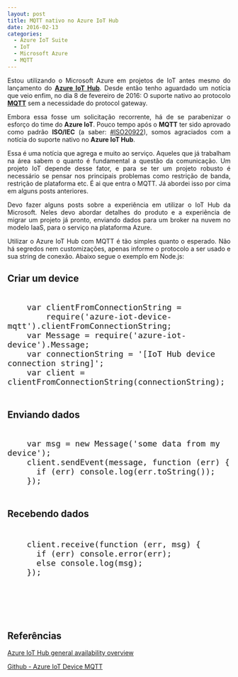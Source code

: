 ```yaml
---
layout: post
title: MQTT nativo no Azure IoT Hub
date: 2016-02-13
categories:
  - Azure IoT Suite
  - IoT
  - Microsoft Azure
  - MQTT
---
```

<p align="justify">Estou utilizando o Microsoft Azure em projetos de IoT antes mesmo do lançamento do <a href="https://azure.microsoft.com/pt-br/services/iot-hub/" target="_blank"><strong>Azure IoT Hub</strong></a>. Desde então tenho aguardado um notícia que veio enfim, no dia 8 de fevereiro de 2016: O suporte nativo ao protocolo <a href="http://mqtt.org/" target="_blank"><strong>MQTT</strong></a> sem a necessidade do protocol gateway.</p>
<p align="justify">Embora essa fosse um solicitação recorrente, há de se parabenizar o esforço do time do <strong>Azure IoT</strong>. Pouco tempo após o <strong>MQTT</strong> ter sido aprovado como padrão <strong>ISO/IEC</strong> (a saber: <a title="http://www.iso.org/iso/catalogue_detail.htm?csnumber=69466" href="http://www.iso.org/iso/catalogue_detail.htm?csnumber=69466" target="_blank">#ISO20922</a>), somos agraciados com a notícia do suporte nativo no <strong>Azure IoT Hub</strong>.</p>
<p align="justify">Essa é uma notícia que agrega e muito ao serviço. Aqueles que já trabalham na área sabem o quanto é fundamental a questão da comunicação. Um projeto IoT depende desse fator, e para se ter um projeto robusto é necessário se pensar nos principais problemas como restrição de banda, restrição de plataforma etc. É ai que entra o MQTT. Já abordei isso por cima em alguns posts anteriores.</p>
<p align="justify">Devo fazer alguns posts sobre a experiência em utilizar o IoT Hub da Microsoft. Neles devo abordar detalhes do produto e a experiência de migrar um projeto já pronto, enviando dados para um broker na nuvem no modelo IaaS, para o serviço na plataforma Azure.</p>
<p align="justify">Utilizar o Azure IoT Hub com MQTT é tão simples quanto o esperado. Não há segredos nem customizações, apenas informe o protocolo a ser usado e sua string de conexão. Abaixo segue o exemplo em Node.js:</p>

## Criar um device

<pre style="font-size: 16pt !important">
<code class="javascript">
    var clientFromConnectionString =
        require('azure-iot-device-mqtt').clientFromConnectionString;
    var Message = require('azure-iot-device').Message;
    var connectionString = '[IoT Hub device connection string]';
    var client = clientFromConnectionString(connectionString);
    </code>
</pre>

## Enviando dados

<pre style="font-size: 16pt !important">
<code class="javascript">
    var msg = new Message('some data from my device');
    client.sendEvent(message, function (err) {
      if (err) console.log(err.toString());
    });
    </code>
</pre>

## Recebendo dados 
<pre style="font-size: 16pt !important">
    <code class="javascript">
    client.receive(function (err, msg) {
      if (err) console.error(err);
      else console.log(msg);
    });
    </code>
</pre>

<p>&nbsp;</p>
<p>&nbsp;</p>

## Referências
<p><a href="https://azure.microsoft.com/en-us/blog/azure-iot-hub-ga-capability-overview/?wt.mc_id=WW_CE_IOT_OO_SCL_TW&amp;Ocid=C+E+Social+FY16_Social_TW_MicrosoftIoT_20160209_363303519" target="_blank">Azure IoT Hub general availability overview</a></p>
<p><a href="https://github.com/Azure/azure-iot-sdks/tree/master/node/device/transport/mqtt" target="_blank">Github - Azure IoT Device MQTT</a></p>

